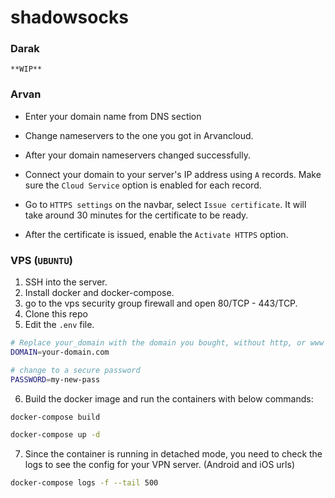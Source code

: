 # shadowsocks

### Darak

`**WIP**`

### Arvan 

- Enter your domain name from DNS section
- Change nameservers to the one you got in Arvancloud.

- After your domain nameservers changed successfully.

- Connect your domain to your server's IP address using `A` records. Make sure the `Cloud Service` option is enabled for each record.

- Go to `HTTPS settings` on the navbar, select `Issue certificate`. It will take around 30 minutes for the certificate to be ready.

- After the certificate is issued, enable the `Activate HTTPS` option.

### VPS (`UBUNTU`)

1. SSH into the server.
2. Install docker and docker-compose.
3. go to the vps security group firewall and open 80/TCP - 443/TCP.
4. Clone this repo 
5. Edit the `.env` file.

```bash
# Replace your_domain with the domain you bought, without http, or www in front of it, e.g.: google.com
DOMAIN=your-domain.com

# change to a secure password
PASSWORD=my-new-pass
```

6. Build the docker image and run the containers with below commands:

```bash
docker-compose build

docker-compose up -d
```

7. Since the container is running in detached mode, you need to check the logs to see the config for your VPN server. (Android and iOS urls)

```bash
docker-compose logs -f --tail 500
```
